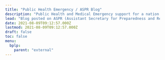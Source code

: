 ```yaml
---
title: "Public Health Emergency / ASPR Blog"
description: "Public Health and Medical Emergency support for a nation prepared"
lead: "Blog posted on ASPR (Assistant Secretary for Preparedness and ResponseR) at phe.gov"
date: 2021-08-09T09:12:57.000Z
lastmod: 2021-08-09T09:12:57.000Z
draft: false
toc: false
menu:
  bplp:
    parent: "external"
---
```

